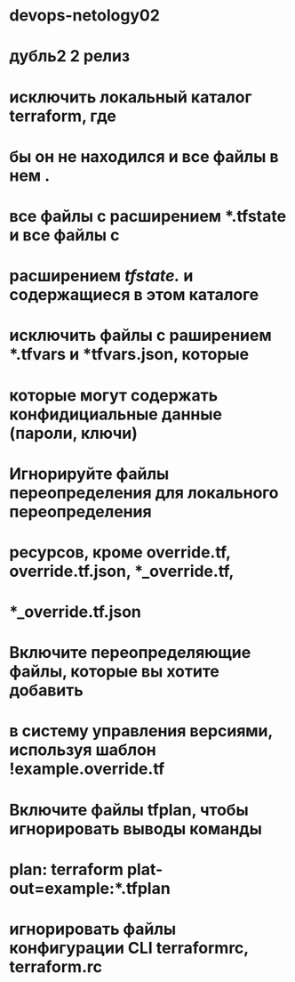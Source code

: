 # devops-netology02
# дубль2 2 релиз
# исключить локальный каталог terraform, где
# бы он не находился и все файлы в нем .
# все файлы с расширением *.tfstate и все файлы с
# расширением *tfstate.* и содержащиеся в этом каталоге
# исключить файлы с раширением *.tfvars и *tfvars.json, которые
# которые могут содержать конфидициальные данные (пароли, ключи)
# Игнорируйте файлы переопределения для локального переопределения
# ресурсов, кроме override.tf, override.tf.json, *_override.tf, 
# *_override.tf.json
# Включите переопределяющие файлы, которые вы хотите добавить
# в систему управления версиями, используя шаблон !example.override.tf
# Включите файлы tfplan, чтобы игнорировать выводы команды
# plan: terraform plat-out=example:*.tfplan
# игнорировать файлы конфигурации CLI terraformrc, terraform.rc